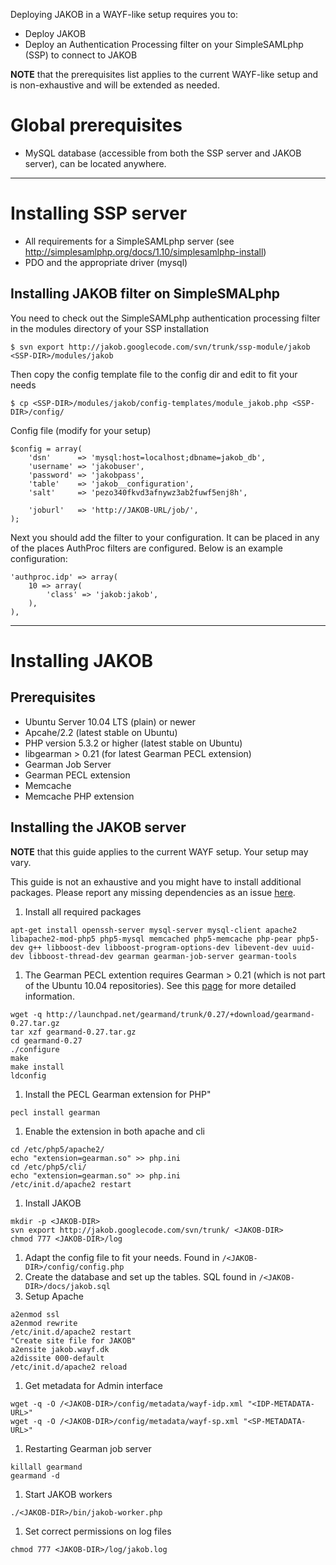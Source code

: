 Deploying JAKOB in a WAYF-like setup requires you to:
  * Deploy JAKOB
  * Deploy an Authentication Processing filter on your SimpleSAMLphp (SSP) to connect to JAKOB

**NOTE** that the prerequisites list applies to the current WAYF-like setup and is non-exhaustive and will be extended as needed.

# Global prerequisites #
  * MySQL database (accessible from both the SSP server and JAKOB server), can be located anywhere.


---


# Installing SSP server #

  * All requirements for a SimpleSAMLphp server (see http://simplesamlphp.org/docs/1.10/simplesamlphp-install)
  * PDO and the appropriate driver (mysql)

## Installing JAKOB filter on SimpleSMALphp ##
You need to check out the SimpleSAMLphp authentication processing filter in the modules directory of your SSP installation
```
$ svn export http://jakob.googlecode.com/svn/trunk/ssp-module/jakob <SSP-DIR>/modules/jakob
```
Then copy the config template file to the config dir and edit to fit your needs
```
$ cp <SSP-DIR>/modules/jakob/config-templates/module_jakob.php <SSP-DIR>/config/
```
Config file  (modify for your setup)
```
$config = array(
    'dsn'      => 'mysql:host=localhost;dbname=jakob_db',
    'username' => 'jakobuser',
    'password' => 'jakobpass',
    'table'    => 'jakob__configuration',
    'salt'     => 'pezo340fkvd3afnywz3ab2fuwf5enj8h',

    'joburl'   => 'http://JAKOB-URL/job/',
);
```
Next you should add the filter to your configuration. It can be placed in any of the places AuthProc filters are configured. Below is an example configuration:
```
'authproc.idp' => array(
    10 => array(
        'class' => 'jakob:jakob',    
    ),
),
```


---


# Installing JAKOB #
## Prerequisites ##
  * Ubuntu Server 10.04 LTS (plain) or newer
  * Apcahe/2.2 (latest stable on Ubuntu)
  * PHP version 5.3.2 or higher (latest stable on Ubuntu)
  * libgearman > 0.21 (for latest Gearman PECL extension)
  * Gearman Job Server
  * Gearman PECL extension
  * Memcache
  * Memcache PHP extension

## Installing the JAKOB server ##
**NOTE** that this guide applies to the current WAYF setup. Your setup may vary.

This guide is not an exhaustive and you might have to install additional packages. Please report any missing dependencies as an issue [here](http://code.google.com/p/jakob/issues/list).

  1. Install all required packages
```
apt-get install openssh-server mysql-server mysql-client apache2 libapache2-mod-php5 php5-mysql memcached php5-memcache php-pear php5-dev g++ libboost-dev libboost-program-options-dev libevent-dev uuid-dev libboost-thread-dev gearman gearman-job-server gearman-tools
```
  1. The Gearman PECL extention requires Gearman > 0.21 (which is not part of the Ubuntu 10.04 repositories). See this [page](MiscNotes.md) for more detailed information.
```
wget -q http://launchpad.net/gearmand/trunk/0.27/+download/gearmand-0.27.tar.gz
tar xzf gearmand-0.27.tar.gz
cd gearmand-0.27
./configure
make
make install
ldconfig
```
  1. Install the PECL Gearman extension for PHP"
```
pecl install gearman
```
  1. Enable the extension in both apache and cli
```
cd /etc/php5/apache2/
echo "extension=gearman.so" >> php.ini
cd /etc/php5/cli/
echo "extension=gearman.so" >> php.ini
/etc/init.d/apache2 restart
```
  1. Install JAKOB
```
mkdir -p <JAKOB-DIR>
svn export http://jakob.googlecode.com/svn/trunk/ <JAKOB-DIR>
chmod 777 <JAKOB-DIR>/log
```
  1. Adapt the config file to fit your needs. Found in `/<JAKOB-DIR>/config/config.php`
  1. Create the database and set up the tables. SQL found in `/<JAKOB-DIR>/docs/jakob.sql`
  1. Setup Apache
```
a2enmod ssl
a2enmod rewrite
/etc/init.d/apache2 restart
"Create site file for JAKOB"
a2ensite jakob.wayf.dk
a2dissite 000-default
/etc/init.d/apache2 reload
```
  1. Get metadata for Admin interface
```
wget -q -O /<JAKOB-DIR>/config/metadata/wayf-idp.xml "<IDP-METADATA-URL>"
wget -q -O /<JAKOB-DIR>/config/metadata/wayf-sp.xml "<SP-METADATA-URL>"
```
  1. Restarting Gearman job server
```
killall gearmand
gearmand -d
```
  1. Start JAKOB workers
```
./<JAKOB-DIR>/bin/jakob-worker.php
```
  1. Set correct permissions on log files
```
chmod 777 <JAKOB-DIR>/log/jakob.log
```